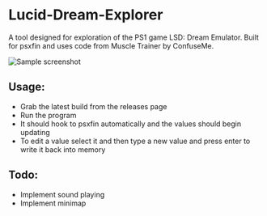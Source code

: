 # Lucid-Dream-Explorer
A tool designed for exploration of the PS1 game LSD: Dream Emulator. Built for psxfin and uses code from Muscle Trainer by ConfuseMe.

![Sample screenshot](https://i.imgur.com/eZ9yXhU.png)

## Usage:
- Grab the latest build from the releases page
- Run the program
- It should hook to psxfin automatically and the values should begin updating
- To edit a value select it and then type a new value and press enter to write it back into memory

## Todo:
- Implement sound playing
- Implement minimap
